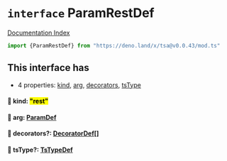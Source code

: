 # `interface` ParamRestDef

[Documentation Index](../README.md)

```ts
import {ParamRestDef} from "https://deno.land/x/tsa@v0.0.43/mod.ts"
```

## This interface has

- 4 properties:
[kind](#-kind-rest),
[arg](#-arg-paramdef),
[decorators](#-decorators-decoratordef),
[tsType](#-tstype-tstypedef)


#### 📄 kind: <mark>"rest"</mark>



#### 📄 arg: [ParamDef](../type.ParamDef/README.md)



#### 📄 decorators?: [DecoratorDef](../interface.DecoratorDef/README.md)\[]



#### 📄 tsType?: [TsTypeDef](../type.TsTypeDef/README.md)



